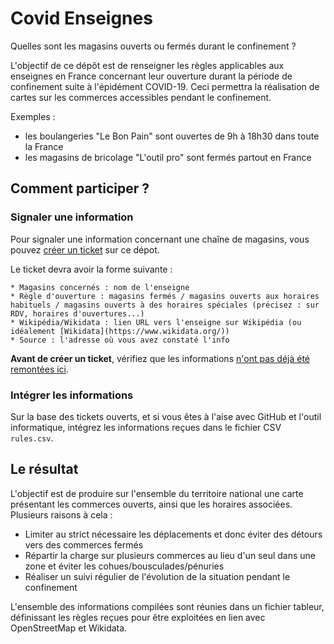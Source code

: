 # Covid Enseignes

Quelles sont les magasins ouverts ou fermés durant le confinement ?

L'objectif de ce dépôt est de renseigner les règles applicables aux enseignes en France concernant leur ouverture durant la période de confinement suite à l'épidément COVID-19. Ceci permettra la réalisation de cartes sur les commerces accessibles pendant le confinement.

Exemples :

* les boulangeries "Le Bon Pain" sont ouvertes de 9h à 18h30 dans toute la France
* les magasins de bricolage "L'outil pro" sont fermés partout en France

## Comment participer ?

### Signaler une information

Pour signaler une information concernant une chaîne de magasins, vous pouvez [créer un ticket](https://github.com/PanierAvide/Covid_enseignes/issues) sur ce dépot.

Le ticket devra avoir la forme suivante :

```
* Magasins concernés : nom de l'enseigne
* Règle d'ouverture : magasins fermés / magasins ouverts aux horaires habituels / magasins ouverts à des horaires spéciales (précisez : sur RDV, horaires d'ouvertures...)
* Wikipédia/Wikidata : lien URL vers l'enseigne sur Wikipédia (ou idéalement [Wikidata](https://www.wikidata.org/))
* Source : l'adresse où vous avez constaté l'info
```

__Avant de créer un ticket__, vérifiez que les informations [n'ont pas déjà été remontées ici](https://github.com/PanierAvide/Covid_enseignes/issues?q=is%3Aissue).

### Intégrer les informations

Sur la base des tickets ouverts, et si vous êtes à l'aise avec GitHub et l'outil informatique, intégrez les informations reçues dans le fichier CSV `rules.csv`.

## Le résultat

L'objectif est de produire sur l'ensemble du territoire national une carte présentant les commerces ouverts, ainsi que les horaires associées. Plusieurs raisons à cela :
* Limiter au strict nécessaire les déplacements et donc éviter des détours vers des commerces fermés
* Répartir la charge sur plusieurs commerces au lieu d'un seul dans une zone et éviter les cohues/bousculades/pénuries
* Réaliser un suivi régulier de l'évolution de la situation pendant le confinement

L'ensemble des informations compilées sont réunies dans un fichier tableur, définissant les règles reçues pour être exploitées en lien avec OpenStreetMap et Wikidata.
